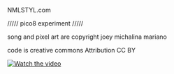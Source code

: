 NMLSTYL.com

///// pico8 experiment /////

song and pixel art are copyright joey michalina mariano

code is creative commons Attribution CC BY

[![Watch the video](https://lh3.googleusercontent.com/wa4hvpy6Qcz-oTZnPQie8IWfCQ4cLBq7v0CkhG0QgRh4W7udmw4e5GE97kGTsdqCA5UP-29nWwzqrV4C7acNanpuBU61Ek4frR9Rhdu4OAs57KvBV_g2PUuVUqjPhbLuIN7ae3FNwdy6HBWRJ6sZSVzPeDP14GwGRe2qEykUlQEDDBt0Lk425wevSJ18F1FR7mUtWV1hRS5BLfgfeaCUbQjPJ7iJHZ5l-VP3_YzVmOGo6HxcjVv0kMnYpcI0TA0w8I9rTdOJrJYBkEzJ4sMpdrXnLlFSMy73uoRqIv1zF9_q3BixycAukHZ0JmX1Wo1Z5uqLvb-iZK39VKVodL008r_Dy_0oMKY6r4kXW3CMNdBjUtfSsb1zpreHss6foZ7Nhd_qLvSKy6Lik9onzY5-z6Vm9ph6f9hZtluL4H9WB6CoNOSQDcyROA6eFjDIpPTl0OpZXvZfw0i6L2CVmQwZyFxo4E-2MA7M_4rSU8mclFKZHM56vG6-VJC7NlGqGzcIESQJm-X7CTHtn0AO0DlJFPT4DvM_-R2oylZmLplHMZj8j0imy-fGqtza97yZaSGBp3i-Rjy6usxFl9JIxYdZS4Y0iuI6VbrZC2cFbDCUjeMnX-T9mchmoCrtLAkr3BqxDXRvcGwQ-vDsH5xkXvEqOkYxE_e1iEfOnhVDwVRIxcqAN_v9ho_iX6tSepn67oLxiN1arL5-cwbT8TFO9A=s384-no)](https://www.youtube.com/watch?v=AMbWPLjxX1I)
